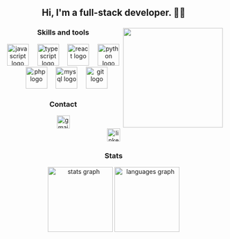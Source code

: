 <h2 align="center">Hi, I'm a full-stack developer. 👋🏻</h2>

###

<img align="right" height="230" src="https://cdn.dribbble.com/users/1579322/screenshots/6587273/blue_boy_typing_nothought.gif"  />

###

<div align="center">
  <h3>Skills and tools</h3>
  <img src="https://cdn.jsdelivr.net/gh/devicons/devicon/icons/javascript/javascript-original.svg" height="50" alt="javascript logo"  />
  <img width="12" />
  <img src="https://cdn.jsdelivr.net/gh/devicons/devicon/icons/typescript/typescript-original.svg" height="50" alt="typescript logo"  />
  <img width="12" />
  <img src="https://cdn.jsdelivr.net/gh/devicons/devicon/icons/react/react-original.svg" height="50" alt="react logo"  />
  <img width="12" />
  <img src="https://cdn.jsdelivr.net/gh/devicons/devicon/icons/python/python-original.svg" height="50" alt="python logo"  />
  <img width="12" />
  <img src="https://cdn.jsdelivr.net/gh/devicons/devicon/icons/php/php-original.svg" height="50" alt="php logo"  />
  <img width="12" />
  <img src="https://cdn.simpleicons.org/mysql/4479A1" height="50" alt="mysql logo"  />
  <img width="12" />
  <img src="https://cdn.jsdelivr.net/gh/devicons/devicon/icons/git/git-original.svg" height="50" alt="git logo"  />
</div>

###

<div align="center" >
  <h3>Contact</h3>
  <a href="mailto:dev.paulorc@gmail.com" target="_blank">
    <img src="https://img.shields.io/static/v1?message=Gmail&logo=gmail&label=&color=61DBFB&logoColor=61DBFB&labelColor=000&style=for-the-badge" height="30" alt="gmail logo"  />
  </a>
</div>

<div align="center">
  <a href="https://www.linkedin.com/in/paulorcc-mylink" target="_blank">
     <img src="https://img.shields.io/static/v1?message=LinkedIn&logo=linkedin&label=&color=61DBFB&logoColor=61DBFB&labelColor=000&style=for-the-badge" height="30" alt="linkedin logo"  />
  </a>
</div>

###

<div align="center">

  <h3>Stats</h3>
  <img src="https://github-readme-stats.vercel.app/api?username=devpaulo2077&hide_title=true&hide_rank=true&show_icons=true&include_all_commits=true&count_private=true&disable_animations=false&theme=react&locale=en&hide_border=true&order=1" height="150" alt="stats graph"  />
  <img src="https://github-readme-stats.vercel.app/api/top-langs?username=devpaulo2077&locale=en&hide_title=false&layout=compact&card_width=320&langs_count=10&theme=react&hide_border=true" height="150" alt="languages graph"  />
</div>

<br clear="both">
